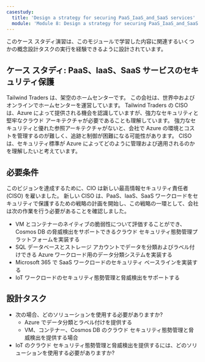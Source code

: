```yaml
---
casestudy:
  title: 'Design a strategy for securing PaaS_IaaS_and_SaaS services'
  module: 'Module 8: Design a strategy for securing PaaS_IaaS_and_SaaS services'
---
```


このケース スタディ演習は、このモジュールで学習した内容に関連するいくつかの概念設計タスクの実行を経験できるように設計されています。

## <a name="case-study-securing-paas-iaas-and-saas-services"></a>ケース スタディ: PaaS、IaaS、SaaS サービスのセキュリティ保護

Tailwind Traders は、架空のホームセンターです。 この会社は、世界中およびオンラインでホームセンターを運営しています。 Tailwind Traders の CISO は、Azure によって提供される機会を認識していますが、強力なセキュリティと堅牢なクラウド アーキテクチャが必要であることも理解しています。 強力なセキュリティと優れた参照アーキテクチャがないと、会社で Azure の環境とコストを管理するのが難しく、追跡と制御が困難になる可能性があります。 CISO は、セキュリティ標準が Azure によってどのように管理および適用されるのかを理解したいと考えています。

## <a name="requirements"></a>必要条件

このビジョンを達成するために、CIO は新しい最高情報セキュリティ責任者 (CISO) を雇いました。 新しい CISO は、PaaS、IaaS、SaaS ワークロードをセキュリティで保護するための戦略の計画を開始し、この戦略の一環として、会社は次の作業を行う必要があることを確認しました。

-   VM とコンテナーのネイティブの脆弱性について評価することができ、Cosmos DB の脅威検出をサポートできるクラウド セキュリティ態勢管理プラットフォームを実装する
-   SQL データベースとストレージ アカウントでデータを分類およびラベル付けできる Azure ワークロード用のデータ分類システムを実装する
-   Microsoft 365 で SaaS ワークロードのセキュリティ ベースラインを実装する
-   IoT ワークロードのセキュリティ態勢管理と脅威検出をサポートする

## <a name="design-tasks"></a>設計タスク

* 次の場合、どのソリューションを使用する必要がありますか?
   - Azure でデータ分類とラベル付けを提供する
   - VM、コンテナー、Cosmos DB のクラウド セキュリティ態勢管理と脅威検出を提供する場合
* IoT のクラウド セキュリティ態勢管理と脅威検出を提供するには、どのソリューションを使用する必要がありますか?

